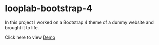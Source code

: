 # looplab-bootstrap-4

In this project I worked on a Bootstrap 4 theme of a dummy website and brought it to life.

Click here to view [Demo](https://diver-straw-67464.netlify.com)
